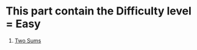 # This part contain the Difficulty level = Easy

1. [Two Sums](https://leetcode.com/problems/two-sum/)